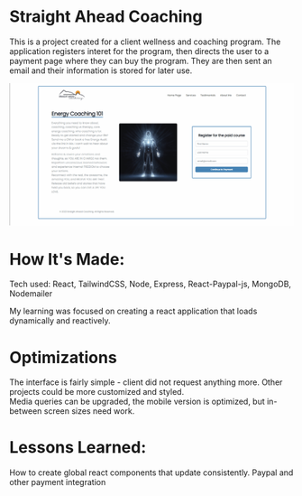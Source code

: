 # Straight Ahead Coaching
This is a project created for a client wellness and coaching program. The application registers interet for the program, then directs the user to a payment page where they can buy the program. They are then sent an email and their information is stored for later use. 

<img src="https://github.com/jjspoelstra/jjspoelstra/raw/main/images/straightAhead.gif" />


# How It's Made:
Tech used: React, TailwindCSS, Node, Express, React-Paypal-js, MongoDB, Nodemailer

My learning was focused on creating a react application that loads dynamically and reactively. 

# Optimizations
The interface is fairly simple - client did not request anything more. Other projects could be more customized and styled.  
Media queries can be upgraded, the mobile version is optimized, but in-between screen sizes need work. 

# Lessons Learned:
How to create global react components that update consistently. 
Paypal and other payment integration



